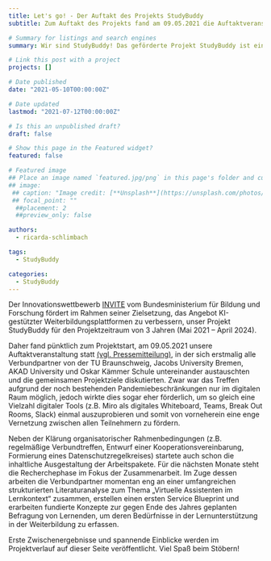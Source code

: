 ```yaml
---
title: Let's go! - Der Auftakt des Projekts StudyBuddy
subtitle: Zum Auftakt des Projekts fand am 09.05.2021 die Auftaktveranstaltung mit allen Projektpartnern statt.

# Summary for listings and search engines
summary: Wir sind StudyBuddy! Das geförderte Projekt StudyBuddy ist ein Verbundprojekt mit dem zentralen Ziel, einen virtuellen Lernbegleiter zur Unterstützung der Lernenden zu gestalten.

# Link this post with a project
projects: []

# Date published
date: "2021-05-10T00:00:00Z"

# Date updated
lastmod: "2021-07-12T00:00:00Z"

# Is this an unpublished draft?
draft: false

# Show this page in the Featured widget?
featured: false

# Featured image
## Place an image named `featured.jpg/png` in this page's folder and customize its options here.
## image:
 ## caption: "Image credit: [**Unsplash**](https://unsplash.com/photos/3eAByt3-eOw)"
 ## focal_point: ""
  ##placement: 2
  ##preview_only: false

authors:
  - ricarda-schlimbach

tags:
  - StudyBuddy

categories:
  - StudyBuddy
---
```


Der Innovationswettbewerb [ INVITE](https://www.bibb.de/de/120851.php) vom Bundesministerium für Bildung und Forschung fördert im Rahmen seiner Zielsetzung, das Angebot KI-gestützter Weiterbildungsplattformen zu verbessern, unser Projekt StudyBuddy für den Projektzeitraum von 3 Jahren (Mai 2021 – April 2024).

Daher fand pünktlich zum Projektstart, am 09.05.2021 unsere Auftaktveranstaltung statt [(vgl. Pressemitteilung)](https://www.jacobs-university.de/news/selbstbestimmtes-lernen-forschende-entwickeln-study-buddy-fur-die-berufliche-weiterbildung), in der sich erstmalig alle Verbundpartner von der TU Braunschweig, Jacobs University Bremen, AKAD University und Oskar Kämmer Schule untereinander austauschten und die gemeinsamen Projektziele diskutierten. Zwar war das Treffen aufgrund der noch bestehenden Pandemiebeschränkungen nur im digitalen Raum möglich, jedoch wirkte dies sogar eher förderlich, um so gleich eine Vielzahl digitaler Tools (z.B. Miro als digitales Whiteboard, Teams, Break Out Rooms, Slack) einmal auszuprobieren und somit von vorneherein eine enge Vernetzung zwischen allen Teilnehmern zu fördern.

Neben der Klärung organisatorischer Rahmenbedingungen (z.B. regelmäßige Verbundtreffen, Entwurf einer Kooperationsvereinbarung, Formierung eines Datenschutzregelkreises) startete auch schon die inhaltliche Ausgestaltung der Arbeitspakete. Für die nächsten Monate steht die Recherchephase im Fokus der Zusammenarbeit. Im Zuge dessen arbeiten die Verbundpartner momentan eng an einer umfangreichen strukturierten Literaturanalyse zum Thema „Virtuelle Assistenten im Lernkontext“ zusammen, erstellen einen ersten Service Blueprint und erarbeiten fundierte Konzepte zur gegen Ende des Jahres geplanten Befragung von Lernenden, um deren Bedürfnisse in der Lernunterstützung in der Weiterbildung zu erfassen.

Erste Zwischenergebnisse und spannende Einblicke werden im Projektverlauf auf dieser Seite veröffentlicht. Viel Spaß beim Stöbern!